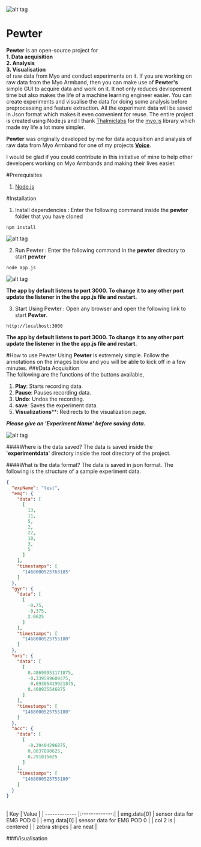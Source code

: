 ![alt tag](https://sigvoiced.files.wordpress.com/2016/07/pewter.png)
# Pewter

**Pewter** is an open-source project for <br/>
        **1. Data acquisition**<br/>
        **2. Analysis**<br/>
        **3. Visualisation <br/>**
of raw data from Myo and conduct experiments on it. If you are working on raw data from the Myo Armband, then you can make use of **Pewter's** simple GUI to acquire data and work on it. It not only reduces devlopement time but also makes the life of a machine learning engineer easier. You can create experiments and visualise the data for doing some analysis before preprocessing and feature extraction. All the experiment data will be saved in Json format which makes it even convenient for reuse. The entire project is created using Node.js and I thank [Thalmiclabs](https://www.thalmic.com/) for the [myo.js](https://github.com/thalmiclabs/myo.js) library which made my life a lot more simpler.

**Pewter** was originally developed by me for data acquisition and analysis of raw data from Myo Armband for one of my projects **[Voice](https://github.com/sigvoiced/Voice)**.

I would be glad if you could contribute in this initiative of mine to help other developers working on Myo Armbands and making their lives easier.

#Prerequisites
1. [Node.js](https://nodejs.org/en/)

#Installation
1. Install dependencies : Enter the following command inside the **pewter** folder that you have cloned
```
npm install
```
![alt tag](https://sigvoiced.files.wordpress.com/2016/07/screenshot-49.png)

2. Run Pewter : Enter the following command in the **pewter** directory to start **pewter** 
```
node app.js
```
![alt tag](https://sigvoiced.files.wordpress.com/2016/07/screenshot-50.png)

**The app by default listens to port 3000. To change it to any other port update the listener in the the app.js file and restart.**

3. Start Using Pewter : Open any browser and open the following link to start **Pewter**.
```
http://localhost:3000
```
**The app by default listens to port 3000. To change it to any other port update the listener in the the app.js file and restart.**

#How to use Pewter
Using **Pewter** is extremely simple. Follow the annotations on the images below and you will be able to kick off in a few minutes.
###Data Acquisition<br/>
The following are the functions of the buttons available,<br/>
1. **Play**: Starts recording data.<br/>
2. **Pause**: Pauses recording data.<br/>
3. **Undo**: Undos the recording.<br/>
4. **save**: Saves the experiment data.<br/>
5. **Visualizations****: Redirects to the visualization page.<br/>

***Please give an 'Experiment Name' before saving data.***
        
![alt tag](https://sigvoiced.files.wordpress.com/2016/07/screenshot-51.png)

####Where is the data saved?
The data is saved inside the '**experimentdata**' directory inside the root directory of the project.

####What is the data format?
The data is saved in json format. The following is the structure of a sample experiment data.

```json
{
  "expName": "test",
  "emg": {
    "data": [
      [
        13,
        11,
        5,
        2,
        22,
        10,
        3,
        5
      ]
    ],
    "timestamps": [
      "1468000525763185"
    ]
  },
  "gyr": {
    "data": [
      [
        -0.75,
        -0.375,
        2.0625
      ]
    ],
    "timestamps": [
      "1468000525755180"
    ]
  },
  "ori": {
    "data": [
      [
        0.48699951171875,
        -0.339599609375,
        -0.69305419921875,
        0.408935546875
      ]
    ],
    "timestamps": [
      "1468000525755180"
    ]
  },
  "acc": {
    "data": [
      [
        -0.39404296875,
        0.8837890625,
        0.291015625
      ]
    ],
    "timestamps": [
      "1468000525755180"
    ]
  }
}
```
<br/>
| Key         |   Value       |
| ------------- |:-------------:|
| emg.data[0]     | sensor data for EMG POD 0 |
| emg.data[0]     | sensor data for EMG POD 0 |
| col 2 is      | centered      |
| zebra stripes | are neat      |

###Visualisation




